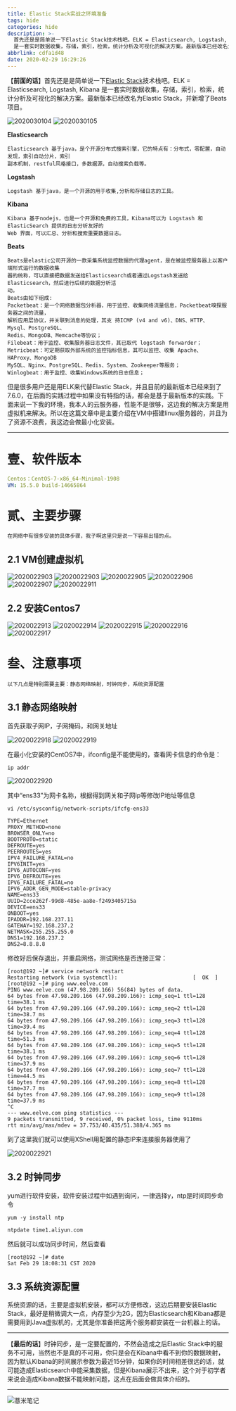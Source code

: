 ```yaml
---
title: Elastic Stack实战之环境准备
tags: hide
categories: hide
description: >-
  首先还是是简单说一下Elastic Stack技术栈吧。ELK = Elasticsearch, Logstash, Kibana
  是一套实时数据收集，存储，索引，检索，统计分析及可视化的解决方案。最新版本已经改名为Elastic Stack，并新增了Beats项目。
abbrlink: cdfa1d48
date: 2020-02-29 16:29:26
---
```


【**前面的话**】首先还是是简单说一下[Elastic Stack](https://www.elastic.co/)技术栈吧。ELK = Elasticsearch, Logstash, Kibana 是一套实时数据收集，存储，索引，检索，统计分析及可视化的解决方案。最新版本已经改名为Elastic Stack，并新增了Beats项目。

![2020030104](https://image.eelve.com/eblog/2020030104-b3bb574e37fd4c9a959c5b8ba383033c.png)
![2020030105](https://image.eelve.com/eblog/2020030105-8644c0540b6041d9a726b0fdf31845a0.png)

**Elasticsearch**

    Elasticsearch 基于java，是个开源分布式搜索引擎，它的特点有：分布式，零配置，自动发现，索引自动分片，索引
    副本机制，restful风格接口，多数据源，自动搜索负载等。


**Logstash**
    
    Logstash 基于java，是一个开源的用于收集,分析和存储日志的工具。
    
**Kibana**

    Kibana 基于nodejs，也是一个开源和免费的工具，Kibana可以为 Logstash 和 ElasticSearch 提供的日志分析友好的
    Web 界面，可以汇总、分析和搜索重要数据日志。

**Beats**

    Beats是elastic公司开源的一款采集系统监控数据的代理agent，是在被监控服务器上以客户端形式运行的数据收集
    器的统称，可以直接把数据发送给Elasticsearch或者通过Logstash发送给Elasticsearch，然后进行后续的数据分析活
    动。
    Beats由如下组成:
    Packetbeat：是一个网络数据包分析器，用于监控、收集网络流量信息，Packetbeat嗅探服务器之间的流量，
    解析应用层协议，并关联到消息的处理，其支 持ICMP (v4 and v6)、DNS、HTTP、Mysql、PostgreSQL、
    Redis、MongoDB、Memcache等协议；
    Filebeat：用于监控、收集服务器日志文件，其已取代 logstash forwarder；
    Metricbeat：可定期获取外部系统的监控指标信息，其可以监控、收集 Apache、HAProxy、MongoDB
    MySQL、Nginx、PostgreSQL、Redis、System、Zookeeper等服务；
    Winlogbeat：用于监控、收集Windows系统的日志信息；
    
但是很多用户还是用ELK来代替Elastic Stack，并且目前的最新版本已经来到了7.6.0，在后面的实践过程中如果没有特指的话，都会是基于最新版本的实践。下面来说一下我的环境，我本人的云服务器，性能不是很够，这边我的解决方案是用虚拟机来解决。所以在这篇文章中是主要介绍在VM中搭建linux服务器的，并且为了资源不浪费，我这边会做最小化安装。

---

# 壹、软件版本

```yaml
Centos：CentOS-7-x86_64-Minimal-1908
VM: 15.5.0 build-14665864
```

# 贰、主要步骤

    在网络中有很多安装的具体步骤，我子啊这里只是说一下容易出错的点。

## 2.1 VM创建虚拟机    

![2020022903](https://image.eelve.com/eblog/2020022903-e627be2203d040a8aae53c43c767e582.png)
![2020022903](https://image.eelve.com/eblog/2020022903-e627be2203d040a8aae53c43c767e582.png)
![2020022905](https://image.eelve.com/eblog/2020022905-baf50368479142869e6d506e899f6623.png)
![2020022906](https://image.eelve.com/eblog/2020022906-79511d7494064df9a76dbbb00a529757.png)
![2020022907](https://image.eelve.com/eblog/2020022907-d16b584e859c43c794badd92ed116ccc.png)
![2020022911](https://image.eelve.com/eblog/2020022911-e111cb9fe7d94935b0cd7b8613d6e278.png)

## 2.2 安装Centos7

![2020022913](https://image.eelve.com/eblog/2020022913-34b2a693fd0e4cfa9c6484063bc3a00c.png)
![2020022914](https://image.eelve.com/eblog/2020022914-8fb414bf521544518671a2da4fb142f1.png)
![2020022915](https://image.eelve.com/eblog/2020022915-d2e5d18a228448709a81391ce595bcff.png)
![2020022916](https://image.eelve.com/eblog/2020022916-1ca2096fd9c945a4bdc1da5ea0c6c898.png)
![2020022917](https://image.eelve.com/eblog/2020022917-10884dc7ec5348eebb35f8682e627281.png)

# 叁、注意事项
    以下几点是特别需要主要：静态网络映射，时钟同步，系统资源配置
## 3.1 静态网络映射
首先获取子网IP，子网掩码，和网关地址

![2020022918](https://image.eelve.com/eblog/2020022918-006bef024d834c50bef94d415e3b3e05.png)
![2020022919](https://image.eelve.com/eblog/2020022919-208c5c4049a847ff94be761f512e9dde.png)

在最小化安装的CentOS7中，ifconfig是不能使用的，查看网卡信息的命令是：

```shell script
ip addr
```

![2020022920](https://image.eelve.com/eblog/2020022920-57cff54e5cde4ddd96079ae6172070ae.png)

其中“ens33”为网卡名称，根据得到网关和子网ip等修改IP地址等信息

```shell script
vi /etc/sysconfig/network-scripts/ifcfg-ens33

TYPE=Ethernet
PROXY_METHOD=none
BROWSER_ONLY=no
BOOTPROTO=static
DEFROUTE=yes
PEERROUTES=yes
IPV4_FAILURE_FATAL=no
IPV6INIT=yes
IPV6_AUTOCONF=yes
IPV6_DEFROUTE=yes
IPV6_FAILURE_FATAL=no
IPV6_ADDR_GEN_MODE=stable-privacy
NAME=ens33
UUID=2cce262f-99d8-485e-aa8e-f2493405715a
DEVICE=ens33
ONBOOT=yes
IPADDR=192.168.237.11
GATEWAY=192.168.237.2
NETMASK=255.255.255.0
DNS1=192.168.237.2
DNS2=8.8.8.8

```

修改好后保存退出，并重启网络，测试网络是否连接正常：

```shell script
[root@192 ~]# service network restart
Restarting network (via systemctl):                        [  OK  ]
[root@192 ~]# ping www.eelve.com
PING www.eelve.com (47.98.209.166) 56(84) bytes of data.
64 bytes from 47.98.209.166 (47.98.209.166): icmp_seq=1 ttl=128 time=38.1 ms
64 bytes from 47.98.209.166 (47.98.209.166): icmp_seq=2 ttl=128 time=38.7 ms
64 bytes from 47.98.209.166 (47.98.209.166): icmp_seq=3 ttl=128 time=39.4 ms
64 bytes from 47.98.209.166 (47.98.209.166): icmp_seq=4 ttl=128 time=51.3 ms
64 bytes from 47.98.209.166 (47.98.209.166): icmp_seq=5 ttl=128 time=38.1 ms
64 bytes from 47.98.209.166 (47.98.209.166): icmp_seq=6 ttl=128 time=37.9 ms
64 bytes from 47.98.209.166 (47.98.209.166): icmp_seq=7 ttl=128 time=44.5 ms
64 bytes from 47.98.209.166 (47.98.209.166): icmp_seq=8 ttl=128 time=37.7 ms
64 bytes from 47.98.209.166 (47.98.209.166): icmp_seq=9 ttl=128 time=37.9 ms
^C
--- www.eelve.com ping statistics ---
9 packets transmitted, 9 received, 0% packet loss, time 9110ms
rtt min/avg/max/mdev = 37.753/40.435/51.388/4.365 ms

```

到了这里我们就可以使用XShell用配置的静态IP来连接服务器使用了

![2020022921](https://image.eelve.com/eblog/2020022921-0f8c6a976821406081e228e76f359236.png)

## 3.2 时钟同步

yum进行软件安装，软件安装过程中如遇到询问，一律选择y，ntp是时间同步命令

```shell script
yum -y install ntp
```

```shell script
ntpdate time1.aliyun.com
```
然后就可以成功同步时间，然后查看
```shell script
[root@192 ~]# date
Sat Feb 29 18:08:31 CST 2020

```
## 3.3 系统资源配置

系统资源的话，主要是虚拟机安装，都可以方便修改，这边后期要安装Elastic Stack，最好是稍微调大一点，内存至少为2G，因为Elasticsearch和Kibana都是需要用到Java虚拟机的，尤其是你准备把这两个服务都安装在一台机器上的话。

---
【**最后的话**】时钟同步，是一定要配置的，不然会造成之后Elastic Stack中的服务不可用，当然也不是真的不可用，你只是会在Kibana中看不到你的数据映射，因为默认Kibana的时间展示参数为最近15分钟，如果你的时间相差很远的话，就可能造成Elasticsearch中能采集数据，但是Kibana展示不出来，这个对于初学者来说会造成Kibana数据不能映射问题，这点在后面会做具体介绍的。

---

![薏米笔记](https://image.eelve.com/eblog/eblog-b269767ff45b4e01a1c380e38898c1c0.png)
